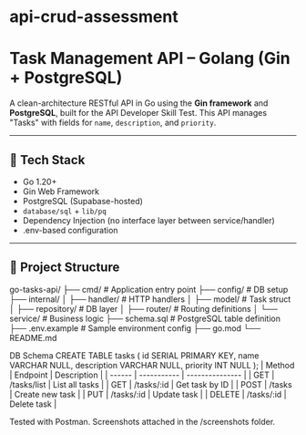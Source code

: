 # api-crud-assessment

# Task Management API – Golang (Gin + PostgreSQL)

A clean-architecture RESTful API in Go using the **Gin framework** and **PostgreSQL**, built for the API Developer Skill Test. This API manages "Tasks" with fields for `name`, `description`, and `priority`.

---

## 🧱 Tech Stack

- Go 1.20+
- Gin Web Framework
- PostgreSQL (Supabase-hosted)
- `database/sql` + `lib/pq`
- Dependency Injection (no interface layer between service/handler)
- .env-based configuration

---

## 📁 Project Structure

go-tasks-api/
├── cmd/ # Application entry point
├── config/ # DB setup
├── internal/
│ ├── handler/ # HTTP handlers
│ ├── model/ # Task struct
│ ├── repository/ # DB layer
│ ├── router/ # Routing definitions
│ └── service/ # Business logic
├── schema.sql # PostgreSQL table definition
├── .env.example # Sample environment config
├── go.mod
└── README.md

DB Schema
CREATE TABLE tasks (
    id SERIAL PRIMARY KEY,
    name VARCHAR NULL,
    description VARCHAR NULL,
    priority INT NULL
);
| Method | Endpoint    | Description     |
| ------ | ----------- | --------------- |
| GET    | /tasks/list | List all tasks  |
| GET    | /tasks/:id  | Get task by ID  |
| POST   | /tasks      | Create new task |
| PUT    | /tasks/:id  | Update task     |
| DELETE | /tasks/:id  | Delete task     |

Tested with Postman. Screenshots attached in the /screenshots folder.
